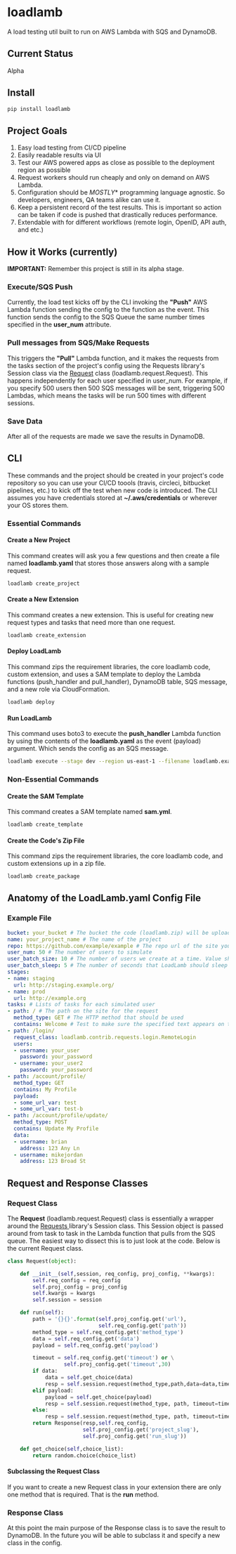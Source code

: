 # loadlamb

A load testing util built to run on AWS Lambda with SQS and DynamoDB.

## Current Status

Alpha

## Install

```python    
pip install loadlamb
```

## Project Goals

1. Easy load testing from CI/CD pipeline
2. Easily readable results via UI
3. Test our AWS powered apps as close as possible to the deployment region as possible
4. Request workers should run cheaply and only on demand on AWS Lambda.
5. Configuration should be *MOSTLY** programming language agnostic. So developers, engineers, QA teams alike can use it. 
6. Keep a persistent record of the test results. This is important so action can be taken if code is pushed that drastically reduces performance.
7. Extendable with for different workflows (remote login, OpenID, API auth, and etc.)

## How it Works (currently)

**IMPORTANT:** Remember this project is still in its alpha stage. 

### Execute/SQS Push

Currently, the load test kicks off by the CLI invoking the **"Push"** AWS Lambda function sending the config to the function as the event. This function sends the config to the SQS Queue the same number times specified in the **user_num** attribute. 

### Pull messages from SQS/Make Requests

This triggers the **"Pull"** Lambda function, and it makes the requests from the tasks section of the project's config using the Requests library's Session class via the [Request](#request-class) class (loadlamb.request.Request). This happens independently for each user specified in user_num. For example, if you specify 500 users then 500 SQS messages will be sent, triggering 500 Lambdas, which means the tasks will be run 500 times with different sessions. 

### Save Data

After all of the requests are made we save the results in DynamoDB.
   

## CLI

These commands and the project should be created in your project's code repository so you can use your CI/CD toools (travis, circleci, bitbucket pipelines, etc.) to kick off the test when new code is introduced. The CLI assumes you have credentials stored at **~/.aws/credentials** or wherever your OS stores them.

### Essential Commands

#### Create a New Project

This command creates will ask you a few questions and then create a file named **loadlamb.yaml** that stores those answers along with a sample request.
 
```bash
loadlamb create_project
```

#### Create a New Extension

This command creates a new extension. This is useful for creating new request types and tasks that need more than one request.

```bash
loadlamb create_extension
``` 

#### Deploy LoadLamb

This command zips the requirement libraries, the core loadlamb code, custom extension, and uses a SAM template to deploy the Lambda functions (push_handler and pull_handler), DynamoDB table, SQS message, and a new role via CloudFormation.

```bash
loadlamb deploy
```

#### Run LoadLamb

This command uses boto3 to execute the **push_handler** Lambda function by using the contents of the **loadlamb.yaml** as the event (payload) argument. Which sends the config as an SQS message. 
```bash
loadlamb execute --stage dev --region us-east-1 --filename loadlamb.example.yaml --profile_name default
```

### Non-Essential Commands 
#### Create the SAM Template

This command creates a SAM template named **sam.yml**.

```bash
loadlamb create_template
```
#### Create the Code's Zip File

This command zips the requirement libraries, the core loadlamb code, and custom extensions up in a zip file.

```bash
loadlamb create_package
```

## Anatomy of the LoadLamb.yaml Config File

### Example File

```yaml
bucket: your_bucket # The bucket the code (loadlamb.zip) will be uploaded to.
name: your_project_name # The name of the project
repo: https://github.com/example/example # The repo url of the site you're testing
user_num: 50 # The number of users to simulate
user_batch_size: 10 # The number of users we create at a time. Value should be from 1-10
user_batch_sleep: 5 # The number of seconds that LoadLamb should sleep between user groups 
stages:
- name: staging
  url: http://staging.example.org/
- name: prod
  url: http://example.org
tasks: # Lists of tasks for each simulated user
- path: / # The path on the site for the request 
  method_type: GET # The HTTP method that should be used
  contains: Welcome # Test to make sure the specified text appears on the page
- path: /login/
  request_class: loadlamb.contrib.requests.login.RemoteLogin
  users:
  - username: your_user
    password: your_password
  - username: your_user2
    password: your_password
- path: /account/profile/
  method_type: GET
  contains: My Profile
  payload:
  - some_url_var: test
  - some_url_var: test-b
- path: /account/profile/update/
  method_type: POST
  contains: Update My Profile
  data:
  - username: brian
    address: 123 Any Ln
  - username: mikejordan
    address: 123 Broad St
```

## Request and Response Classes

### Request Class

The **Request** (loadlamb.request.Request) class is essentially a wrapper around the [Requests ](http://docs.python-requests.org/en/master/) library's Session class. This Session object is passed around from task to task in the Lambda function that pulls from the SQS queue. The easiest way to dissect this is to just look at the code. Below is the current Request class.    
```python
class Request(object):

    def __init__(self,session, req_config, proj_config, **kwargs):
        self.req_config = req_config
        self.proj_config = proj_config
        self.kwargs = kwargs
        self.session = session

    def run(self):
        path = '{}{}'.format(self.proj_config.get('url'),
                             self.req_config.get('path'))
        method_type = self.req_config.get('method_type')
        data = self.req_config.get('data')
        payload = self.req_config.get('payload')

        timeout = self.req_config.get('timeout') or \
                  self.proj_config.get('timeout',30)
        if data:
            data = self.get_choice(data)
            resp = self.session.request(method_type,path,data=data,timeout=timeout)
        elif payload:
            payload = self.get_choice(payload)
            resp = self.session.request(method_type, path, timeout=timeout, payload=payload)
        else:
            resp = self.session.request(method_type, path, timeout=timeout)
        return Response(resp,self.req_config,
                        self.proj_config.get('project_slug'),
                        self.proj_config.get('run_slug'))

    def get_choice(self,choice_list):
        return random.choice(choice_list)
```

#### Subclassing the Request Class 

If you want to create a new Request class in your extension there are only one method that is required. That is the **run** method.

### Response Class

At this point the main purpose of the Response class is to save the result to DynamoDB. In the future you will be able to subclass it and specify a new class in the config.